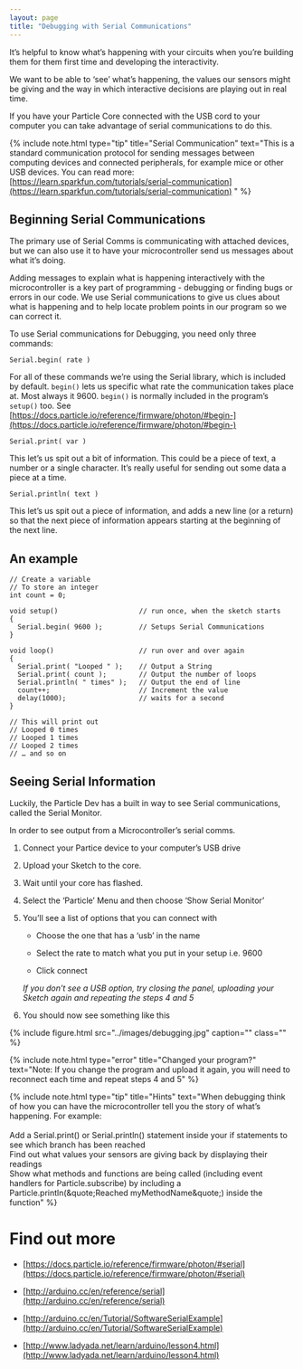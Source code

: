 ```yaml
---
layout: page
title: "Debugging with Serial Communications"
---
```



It’s helpful to know what’s happening with your circuits when you’re building them for them first time and developing the interactivity. 

We want to be able to ‘see’ what’s happening, the values our sensors might be giving and the way in which interactive decisions are playing out in real time.

If you have your Particle Core connected with the USB cord to your computer you can take advantage of serial communications to do this. 


{% include note.html type="tip" title="Serial Communication" text="This is a standard communication protocol for sending messages between computing devices and connected peripherals, for example mice or other USB devices. You can read more: [https://learn.sparkfun.com/tutorials/serial-communication](https://learn.sparkfun.com/tutorials/serial-communication) " %}


## Beginning Serial Communications

The primary use of Serial Comms is communicating with attached devices, but we can also use it to have your microcontroller send us messages about what it’s doing.

Adding messages to explain what is happening interactively with the microcontroller is a key part of programming - debugging or finding bugs or errors in our code. We use Serial communications to give us clues about what is happening and to help locate problem points in our program so we can correct it.

To use Serial communications for Debugging, you need only three commands:

````
Serial.begin( rate )
````

For all of these commands we’re using the Serial library, which is included by default. <code>begin()</code> lets us specific what rate the communication takes place at. Most always it 9600. <code>begin()</code> is normally included in the program’s <code>setup()</code> too. See [https://docs.particle.io/reference/firmware/photon/#begin-](https://docs.particle.io/reference/firmware/photon/#begin-) 

````
Serial.print( var )
````

This let’s us spit out a bit of information. This could be a piece of text, a number or a single character. It’s really useful for sending out some data a piece at a time. 

````
Serial.println( text ) 
````

This let’s us spit out a piece of information, and adds a new line (or a return) so that the next piece of information appears starting at the beginning of the next line. 

## An example

````
// Create a variable
// To store an integer
int count = 0;

void setup()                    // run once, when the sketch starts
{
  Serial.begin( 9600 );         // Setups Serial Communications
}

void loop()                     // run over and over again
{
  Serial.print( "Looped " );    // Output a String
  Serial.print( count );        // Output the number of loops
  Serial.println( " times" );   // Output the end of line
  count++;                      // Increment the value
  delay(1000);                  // waits for a second
}

// This will print out
// Looped 0 times
// Looped 1 times
// Looped 2 times
// … and so on

````


## Seeing Serial Information

Luckily, the Particle Dev has a built in way to see Serial communications, called the Serial Monitor.

In order to see output from a Microcontroller’s serial comms.

1. Connect your Partice device to your computer’s USB drive

2. Upload your Sketch to the core.

3. Wait until your core has flashed.

4. Select the ‘Particle’ Menu and then choose ‘Show Serial Monitor’

5. You’ll see a list of options that you can connect with

    * Choose the one that has a ‘usb’ in the name

    * Select the rate to match what you put in your setup i.e. 9600

    * Click connect

	
	*If you don’t see a USB option, try closing the panel, uploading your Sketch again and repeating the steps 4 and 5*

6. You should now see something like this


{% include figure.html src="../images/debugging.jpg" caption="" class="" %}

{% include note.html type="error" title="Changed your program?" text="Note: If you change the program and upload it again, you will need to reconnect each time and repeat steps 4 and 5" %}
 
{% include note.html type="tip" title="Hints" text="When debugging think of how you can have the microcontroller tell you the story of what’s happening. For example: <br /><br />Add a Serial.print() or Serial.println() statement inside your if statements to see which branch has been reached<br />Find out what values your sensors are giving back by displaying their readings<br />Show what methods and functions are being called (including event handlers for Particle.subscribe) by including a Particle.println(&quote;Reached myMethodName&quote;) inside the function" %}



# Find out more 

* [https://docs.particle.io/reference/firmware/photon/#serial](https://docs.particle.io/reference/firmware/photon/#serial)

* [http://arduino.cc/en/reference/serial](http://arduino.cc/en/reference/serial) 

* [http://arduino.cc/en/Tutorial/SoftwareSerialExample](http://arduino.cc/en/Tutorial/SoftwareSerialExample) 

* [http://www.ladyada.net/learn/arduino/lesson4.html](http://www.ladyada.net/learn/arduino/lesson4.html) 

